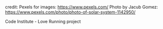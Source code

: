 


credit: Pexels for images:
https://www.pexels.com/
Photo by Jacub Gomez: https://www.pexels.com/photo/photo-of-solar-system-1142950/

Code Institute - Love Running project